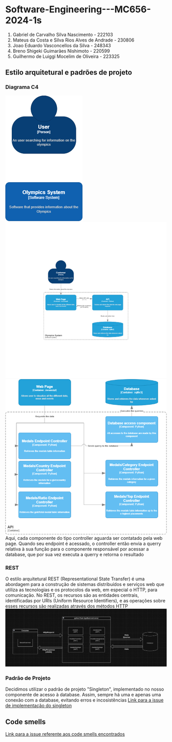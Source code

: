 # Software-Engineering---MC656-2024-1s

1. Gabriel de Carvalho Silva Nascimento - 222103
2. Mateus da Costa e Silva Rios Alves de Andrade - 230806
3. Joao Eduardo Vasconcellos da Silva - 248343
4. Breno Shigeki Guimarães Nishimoto - 220599
5. Guilhermo de Luiggi Mocelim de Oliveira - 223325

## Estilo arquitetural e padrões de projeto
### Diagrama C4
![Nível 1 - Contexto](lib/C4_Contexto.png)
![Nível 2 - Container](lib/C4_Container.png)
![Nível 3 - Componente](lib/C4_Componente.png)
Aqui, cada componente do tipo controller aguarda ser contatado pela web page. Quando seu endpoint é acessado, o controller então envia a querry relativa à sua função para o componente responsável por acessar a database, que por sua vez executa a querry e retorna o resultado

### REST
O estilo arquitetural REST (Representational State Transfer) é uma abordagem para a construção de sistemas distribuídos e serviços web que utiliza as tecnologias e os protocolos da web, em especial o HTTP, para comunicação. No REST, os recursos são as entidades centrais, identificadas por URIs (Uniform Resource Identifiers), e as operações sobre esses recursos são realizadas através dos métodos HTTP
![Diagrama do Estilo Arquitetural](lib/Diagrama_Arquitetura.jpg)

### Padrão de Projeto
Decidimos utilizar o padrão de projeto "Singleton", implementado no nosso componente de acesso à database. Assim, sempre há uma e apenas uma conexão com a database, evitando erros e incosistências
[Link para a issue de implementação do singleton](https://github.com/JevsJevs/SoftwareEngineering-MC656-2024-1s/issues/41)

## Code smells
[Link para a issue referente aos code smells encontrados](https://github.com/JevsJevs/SoftwareEngineering-MC656-2024-1s/issues/38)
